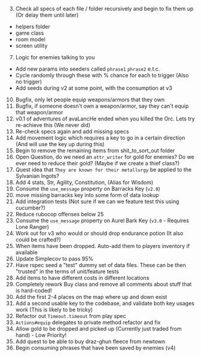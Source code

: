 3) Check all specs of each file / folder recursively and begin to fix them up (Or delay them until later)
- helpers folder
- game class
- room model
- screen utility
7) Logic for enemies talking to you
  - Add new params into seeders called `phrase1` `phrase2` e.t.c.
  - Cycle randomly through these with % chance for each to trigger (Also no trigger)
  - Add seeds during v2 at some point, with the consumption at v3
10) Bugfix, only let people equip weapons/armors that they own
11) Bugfix, if someone doesn't own a weapon/armor, say they can't equip that weapon/armor
12) v0.1 of adventures of avaLancHe ended when you killed the Orc. Lets try re-achieve this (We never did)
13) Re-check specs again and add missing specs
17) Add movement logic which requires a key to go in a certain direction (And will use the key up during this)
18) Begin to remove the remaining items from shit_to_sort_out folder
19) Open Question, do we need an `attr_writer` for gold for enemies? Do we ever need to reduce their gold? (Maybe if we create a thief class?)
20) Quest idea that `They are known for their metallurgy` be applied to the Sylvanian Ingots?
21) Add 4 stats, Str, Agility, Constitution, (Alias for Wisdom)
22) Consume the `use_message` property on Barracks Key (`v2.0`)
30) move missing barracks key into some form of data lookup
33) Add integration tests (Not sure if we can we feature test this using cucumber?)
34) Reduce rubocop offenses below 25
35) Consume the `use_message` property on Aurel Bark Key (`v3.0` - Requires Lone Ranger)
37) Work out for v3 who would or should drop endurance potion (It also could be crafted?)
38) When items have been dropped. Auto-add them to players inventory if available
39) Update Simplecov to pass 95%
40) Have rspec seed a "test" dummy set of data files. These can be then "trusted" in the terms of unit/feature tests
41) Add items to have different costs in different locations
42) Completely rework Buy class and remove all comments about stuff that is hard-coded!
43) Add the first 2-4 places on the map where up and down exist
44) Add a second usable key to the codebase, and validate both key usages work (This is likely to be tricky)
45) Refactor out `Timeout.timeout` from play spec
46) `Actions#equip` delegates to private method refactor and fix
47) Allow gold to be dropped and picked up (Currently just traded from hand) - Low Priority!
48) Add quest to be able to buy draz-ghun fleece from newtown
49) Begin consuming phrases that have been saved by enemies (v4)
